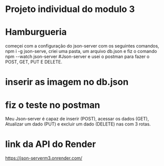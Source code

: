 # Projeto individual do modulo 3

# Hamburgueria
começei com a configuração do json-server com os seguintes comandos, npm i -g json-serve, criei uma pasta, um arquivo db.json e fiz o comando npm --watch json-server
#Json-server e usei o postman para fazer o POST, GET, PUT E DELETE.
# inserir as imagem no db.json
# fiz o teste no postman 
Meu Json-server  é capaz de inserir 
(POST), acessar os dados (GET), Atualizar um 
dado (PUT) e excluir um dado (DELETE) nas com 
3 rotas.

# link da API do Render
https://json-serverm3.onrender.com/
